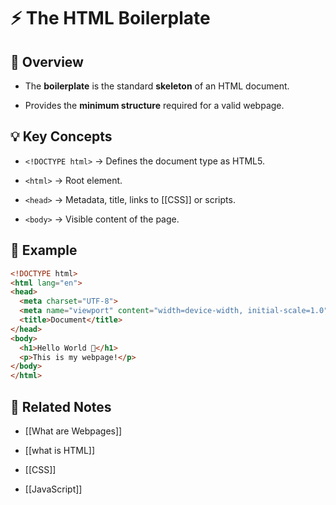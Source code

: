 # ⚡ The HTML Boilerplate

## 📖 Overview

- The **boilerplate** is the standard **skeleton** of an HTML document.
    
- Provides the **minimum structure** required for a valid webpage.
    

## 💡 Key Concepts

- `<!DOCTYPE html>` → Defines the document type as HTML5.
    
- `<html>` → Root element.
    
- `<head>` → Metadata, title, links to [[CSS]] or scripts.
    
- `<body>` → Visible content of the page.
    

## 📌 Example

```html
<!DOCTYPE html>
<html lang="en">
<head>
  <meta charset="UTF-8">
  <meta name="viewport" content="width=device-width, initial-scale=1.0">
  <title>Document</title>
</head>
<body>
  <h1>Hello World 🚀</h1>
  <p>This is my webpage!</p>
</body>
</html>
```

## 🔗 Related Notes

- [[What are Webpages]]
    
- [[what is HTML]]
    
- [[CSS]]
    
- [[JavaScript]]